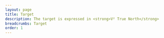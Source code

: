 ```yaml
---
layout: page
title: Target
description: The target is expressed in <strong>V² True North</strong> which is a vision on how the world will look like in 2021 after the successful introduction of V², showing how V² improves your life. It shows the user where we are going and directs the contributor how to get there.
breadcrumbs: Target
order: 1
---
```

